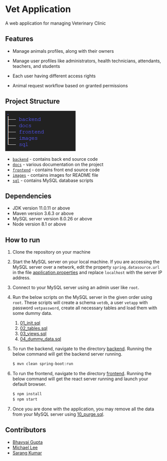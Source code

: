 # Vet Application

A web application for managing Veterinary Clinic


## Features

+ Manage animals profiles, along with their owners

+ Manage user profiles like administrators, health technicians, attendants, teachers, and students

+ Each user having different access rights

+ Animal request workflow based on granted permissions


## Project Structure

![dir tree](images/tree.png)

+ [`backend`](backend) - contains back end source code
+ [`docs`](docs) - various documentation on the project
+ [`frontend`](frontend) - contains front end source code
+ [`images`](images) - contains images for README file
+ [`sql`](sql) - contains MySQL database scripts


## Dependencies

+ JDK version 11.0.11 or above
+ Maven version 3.6.3 or above
+ MySQL server version 8.0.26 or above
+ Node version 8.1 or above


## How to run

1. Clone the repository on your machine

2. Start the MySQL server on your local machine. If you are accessing the MySQL server over a network, edit the property `spring.datasource.url` in the file [application.properties](backend/src/main/resources/application.properties) and replace `localhost` with the server IP address.

3. Connect to your MySQL server using an admin user like `root`.

4. Run the below scripts on the MySQL server in the given order using `root`. These scripts will create a schema `vetdb`, a user `vetapp` with password `vetpassword`, create all necessary tables and load them with some dummy data.
   1. [01_init.sql](sql/01_init.sql)
   2. [02_tables.sql](sql/02_tables.sql)
   3. [03_views.sql](sql/03_views.sql)
   4. [04_dummy_data.sql](sql/04_dummy_data.sql)

5. To run the backend, navigate to the directory [backend](backend). Running the below command will get the backend server running.
   ```bash
   $ mvn clean spring-boot:run
   ```

6. To run the frontend, navigate to the directory [frontend](frontend). Running the below command will get the react server running and launch your default browser.
   ```bash
   $ npm install
   $ npm start
   ```

7. Once you are done with the application, you may remove all the data from your MySQL server using [10_purge.sql](sql/10_purge.sql).


## Contributors

+ [Bhavyai Gupta](https://github.com/zbhavyai)
+ [Michael Lee](https://github.com/mlee2021)
+ [Sarang Kumar](https://github.com/sarangk3)
